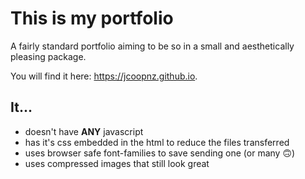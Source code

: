 # This is my portfolio

A fairly standard portfolio aiming to be so in a small and aesthetically pleasing package.

You will find it here: https://jcoopnz.github.io.

## It...
- doesn't have **ANY** javascript
- has it's css embedded in the html to reduce the files transferred
- uses browser safe font-families to save sending one (or many 🙃)
- uses compressed images that still look great
